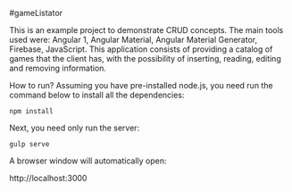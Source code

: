 #gameListator

This is an example project to demonstrate CRUD concepts. The main tools used were: Angular 1, Angular Material, Angular Material Generator, Firebase, JavaScript. This application consists of providing a catalog of games that the client has, with the possibility of inserting, reading, editing and removing information.

How to run?
Assuming you have pre-installed node.js, you need run the command below to install all the dependencies:

	npm install

Next, you need only run the server:

	gulp serve

A browser window will automatically open:

http://localhost:3000
